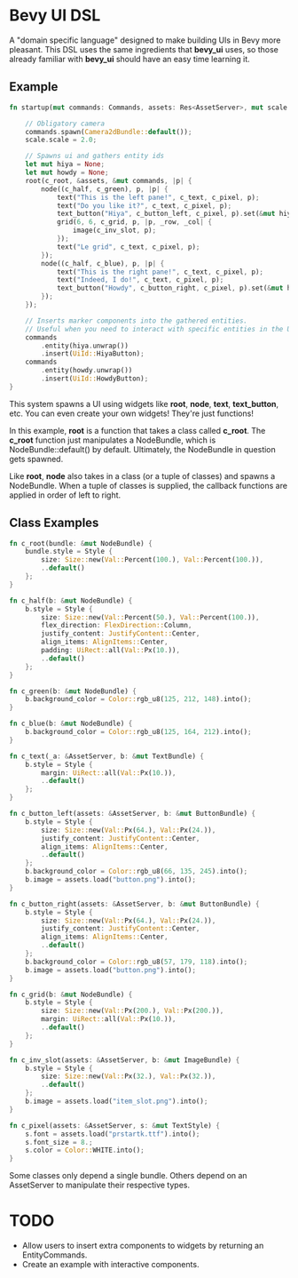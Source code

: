 # Bevy UI DSL

A "domain specific language" designed to make building UIs in Bevy more pleasant. This DSL uses the same ingredients that **bevy_ui** uses, so those already familiar with **bevy_ui** should have an easy time learning it.

## Example

```rust
fn startup(mut commands: Commands, assets: Res<AssetServer>, mut scale: ResMut<UiScale>) {

    // Obligatory camera
    commands.spawn(Camera2dBundle::default());
    scale.scale = 2.0;

    // Spawns ui and gathers entity ids
    let mut hiya = None;
    let mut howdy = None;
    root(c_root, &assets, &mut commands, |p| {                                  // Spawns the root NodeBundle. AssetServer gets propagated.
        node((c_half, c_green), p, |p| {                                        // Spawns the left pane as a NodeBundle.
            text("This is the left pane!", c_text, c_pixel, p);                 // Spawns a TextBundle.
            text("Do you like it?", c_text, c_pixel, p);
            text_button("Hiya", c_button_left, c_pixel, p).set(&mut hiya);      // Spawns a ButtonBundle with a TextBundle child in the middle. Convenience widget.
            grid(6, 6, c_grid, p, |p, _row, _col| {                             // Spawns a NodeBundle container with a NodeBundle for each cell (6x6).
                image(c_inv_slot, p);
            });
            text("Le grid", c_text, c_pixel, p);
        });
        node((c_half, c_blue), p, |p| {
            text("This is the right pane!", c_text, c_pixel, p);
            text("Indeed, I do!", c_text, c_pixel, p);
            text_button("Howdy", c_button_right, c_pixel, p).set(&mut howdy);
        });
    });

    // Inserts marker components into the gathered entities.
    // Useful when you need to interact with specific entities in the UI
    commands
        .entity(hiya.unwrap())
        .insert(UiId::HiyaButton);
    commands
        .entity(howdy.unwrap())
        .insert(UiId::HowdyButton);
}

```

This system spawns a UI using widgets like **root**, **node**, **text**, **text_button**, etc.
You can even create your own widgets! They're just functions!

In this example, **root** is a function that takes a class called **c_root**. The **c_root** function just manipulates a NodeBundle, which is NodeBundle::default() by default. Ultimately, the NodeBundle in question gets spawned.

Like **root**, **node** also takes in a class (or a tuple of classes) and spawns a NodeBundle. When a tuple of classes is supplied, the callback functions are applied in order of left to right.

## Class Examples

```rust
fn c_root(bundle: &mut NodeBundle) {
    bundle.style = Style {
        size: Size::new(Val::Percent(100.), Val::Percent(100.)),
        ..default()
    };
}

fn c_half(b: &mut NodeBundle) {
    b.style = Style {
        size: Size::new(Val::Percent(50.), Val::Percent(100.)),
        flex_direction: FlexDirection::Column,
        justify_content: JustifyContent::Center,
        align_items: AlignItems::Center,
        padding: UiRect::all(Val::Px(10.)),
        ..default()
    };
}

fn c_green(b: &mut NodeBundle) {
    b.background_color = Color::rgb_u8(125, 212, 148).into();
}

fn c_blue(b: &mut NodeBundle) {
    b.background_color = Color::rgb_u8(125, 164, 212).into();
}

fn c_text(_a: &AssetServer, b: &mut TextBundle) {
    b.style = Style {
        margin: UiRect::all(Val::Px(10.)),
        ..default()
    };
}

fn c_button_left(assets: &AssetServer, b: &mut ButtonBundle) {
    b.style = Style {
        size: Size::new(Val::Px(64.), Val::Px(24.)),
        justify_content: JustifyContent::Center,
        align_items: AlignItems::Center,
        ..default()
    };
    b.background_color = Color::rgb_u8(66, 135, 245).into();
    b.image = assets.load("button.png").into();
}

fn c_button_right(assets: &AssetServer, b: &mut ButtonBundle) {
    b.style = Style {
        size: Size::new(Val::Px(64.), Val::Px(24.)),
        justify_content: JustifyContent::Center,
        align_items: AlignItems::Center,
        ..default()
    };
    b.background_color = Color::rgb_u8(57, 179, 118).into();
    b.image = assets.load("button.png").into();
}

fn c_grid(b: &mut NodeBundle) {
    b.style = Style {
        size: Size::new(Val::Px(200.), Val::Px(200.)),
        margin: UiRect::all(Val::Px(10.)),
        ..default()
    };
}

fn c_inv_slot(assets: &AssetServer, b: &mut ImageBundle) {
    b.style = Style {
        size: Size::new(Val::Px(32.), Val::Px(32.)),
        ..default()
    };
    b.image = assets.load("item_slot.png").into();
}

fn c_pixel(assets: &AssetServer, s: &mut TextStyle) {
    s.font = assets.load("prstartk.ttf").into();
    s.font_size = 8.;
    s.color = Color::WHITE.into();
}
```

Some classes only depend a single bundle. Others depend on an AssetServer to manipulate their respective types.

# TODO
* Allow users to insert extra components to widgets by returning an EntityCommands.
* Create an example with interactive components.